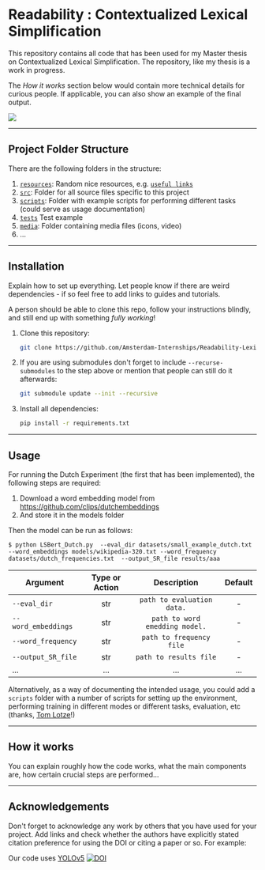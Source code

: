 # Readability : Contextualized Lexical Simplification

This repository contains all code that has been used for my Master thesis on Contextualized Lexical Simplification. The repository, like my thesis is a work in progress.


The *_How it works_* section below would contain more technical details for curious people.
If applicable, you can also show an example of the final output.

![](media/examples/emojis.png)

---


## Project Folder Structure

There are the following folders in the structure:

1) [`resources`](./resources): Random nice resources, e.g. [`useful links`](./resources/README.md)
1) [`src`](./src): Folder for all source files specific to this project
1) [`scripts`](./scripts): Folder with example scripts for performing different tasks (could serve as usage documentation)
1) [`tests`](./tests) Test example
1) [`media`](./media): Folder containing media files (icons, video)
1) ...

---


## Installation

Explain how to set up everything. 
Let people know if there are weird dependencies - if so feel free to add links to guides and tutorials.

A person should be able to clone this repo, follow your instructions blindly, and still end up with something *fully working*!

1) Clone this repository:
    ```bash
    git clone https://github.com/Amsterdam-Internships/Readability-Lexical-Simplification
    ```

1) If you are using submodules don't forget to include `--recurse-submodules` to the step above or mention that people can still do it afterwards:
   ```bash
   git submodule update --init --recursive
   ```

1) Install all dependencies:
    ```bash
    pip install -r requirements.txt
    ```
---


## Usage

For running the Dutch Experiment (the first that has been implemented), the following steps are required:

1) Download a word embedding model from https://github.com/clips/dutchembeddings
1) And store it in the models folder

Then the model can be run as follows:
```
$ python LSBert_Dutch.py  --eval_dir datasets/small_example_dutch.txt --word_embeddings models/wikipedia-320.txt --word_frequency datasets/dutch_frequencies.txt  --output_SR_file results/aaa
```

|Argument | Type or Action | Description | Default |
|---|:---:|:---:|:---:|
|`--eval_dir`| str| `path to evaluation data.`|  -|
|`--word_embeddings`| str| `path to word emedding model.`| -|
|`--word_frequency`|  str | `path to frequency file`| -|
|`--output_SR_file`| str| `path to results file`|-|
|...|...|...|...|


Alternatively, as a way of documenting the intended usage, you could add a `scripts` folder with a number of scripts for setting up the environment, performing training in different modes or different tasks, evaluation, etc (thanks, [Tom Lotze](https://www.linkedin.com/in/tom-lotze/)!)

---


## How it works

You can explain roughly how the code works, what the main components are, how certain crucial steps are performed...

---
## Acknowledgements


Don't forget to acknowledge any work by others that you have used for your project. Add links and check whether the authors have explicitly stated citation preference for using the DOI or citing a paper or so. 
For example:

Our code uses [YOLOv5](https://github.com/ultralytics/yolov5) [![DOI](https://zenodo.org/badge/264818686.svg)](https://zenodo.org/badge/latestdoi/264818686)

